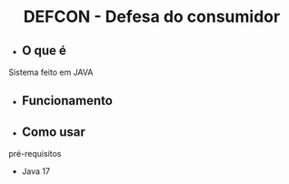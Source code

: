 <h1 align="center">DEFCON - Defesa do consumidor</h1>

- ## O que é

Sistema feito em JAVA

- ## Funcionamento


- ## Como usar
pré-requisitos
- Java 17
